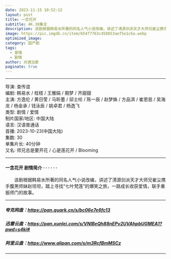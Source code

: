 ```yaml
---
date: 2023-11-15 10:52:12
layout: post
title: 一念花开
subtitle: 4K.30集全
description: 该剧根据韩易水所著的同名人气小说改编，讲述了清源剑派天才大师兄崔尘携手腹黑师妹赵坦坦，踏上寻找“七叶梵莲”的爆笑之旅，一路成长收获爱情，联手重振师门的故事.....
image: https://pic.imgdb.cn/item/65477763c458853aef5e1c6a.webp
optimized_image: 
category: 国产剧
tags:
  - 爱情
  - 剧情
author: 对酒当歌
paginate: true
---
```


---

导演: 查传谊  
编剧: 韩易水 / 桂枝 / 王雅娟 / 期梦 / 齐甜甜  
主演: 方逸伦 / 黄日莹 / 马昕墨 / 邱士纶 / 陈一辰 / 赵梦姝 / 方品淇 / 崔恩慈 / 吴海龙 / 杨金承 / 钱泳辰 / 姚卓君 / 杨逸飞  
类型: 剧情 / 爱情  
制片国家/地区: 中国大陆  
语言: 汉语普通话  
首播: 2023-10-23(中国大陆)  
集数: 30  
单集片长: 40分钟  
又名: 师兄总是要开花 / 心是莲花开 / Blooming  

---

#### 一念花开 剧情简介 · · · · · ·

　　该剧根据韩易水所著的同名人气小说改编，讲述了清源剑派天才大师兄崔尘携手腹黑师妹赵坦坦，踏上寻找“七叶梵莲”的爆笑之旅，一路成长收获爱情，联手重振师门的故事。

---

##### 夸克网盘：<https://pan.quark.cn/s/bc06e7e6fc13>

##### 迅雷云盘：<https://pan.xunlei.com/s/VNlBeQh88nEPv2UVAhpbUGMEA1?pwd=s4ki#>

##### 阿里云盘：<https://www.alipan.com/s/m3RcfBmMSCz>

---

